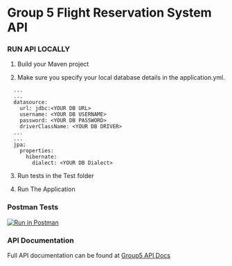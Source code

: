 # Group 5 Flight Reservation System API

### RUN API LOCALLY

1. Build your Maven project

2. Make sure you specify your local database details in the application.yml.

```
  ...
  ...
  datasource:
    url: jdbc:<YOUR DB URL>
    username: <YOUR DB USERNAME>
    password: <YOUR DB PASSWORD>
    driverClassName: <YOUR DB DRIVER>
  ...
  ...
  jpa:
    properties:
      hibernate:
        dialect: <YOUR DB Dialect>
```

3. Run tests in the Test folder

4. Run The Application

### Postman Tests

[![Run in Postman](https://run.pstmn.io/button.svg)](https://www.getpostman.com/collections/4500b7865bd6ada668c4)

### API Documentation

Full API documentation can be found at [Group5 API Docs](https://documenter.getpostman.com/view/6621230/Tzz5tdY8#95821c0e-5256-4aa5-a251-9e85e87e1eaf)
